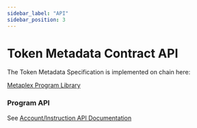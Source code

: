 ```yaml
---
sidebar_label: "API"
sidebar_position: 3
---
```


# Token Metadata Contract API
The Token Metadata Specification is implemented on chain here:

[Metaplex Program Library](https://github.com/metaplex-foundation/metaplex-program-library/tree/master/token-metadata/program)

### Program API

See [Account/Instruction API Documentation](https://docs.rs/mpl-token-metadata/1.2.0/mpl_token_metadata/instruction/index.html)
